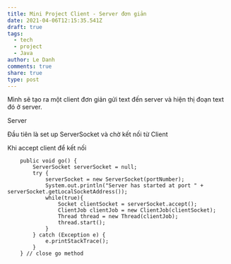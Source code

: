 ```yaml
---
title: Mini Project Client - Server đơn giản
date: 2021-04-06T12:15:35.541Z
draft: true
tags:
  - tech
  - project
  - Java
author: Le Danh
comments: true
share: true
type: post
---
```

Mình sẽ tạo ra một client đơn giản gửi text đến server và hiện thị đoạn text đó ở server.

Server

Đầu tiên là set up ServerSocket và chờ kết nối từ Client

Khi accept client để kết nối

```
	public void go() {
		ServerSocket serverSocket = null;
		try {
			serverSocket = new ServerSocket(portNumber);
			System.out.println("Server has started at port " + serverSocket.getLocalSocketAddress());
			while(true){
				Socket clientSocket = serverSocket.accept();
				ClientJob clientJob = new ClientJob(clientSocket);
				Thread thread = new Thread(clientJob);
				thread.start();
			}
		} catch (Exception e) {
			e.printStackTrace();
		}
	} // close go method
```